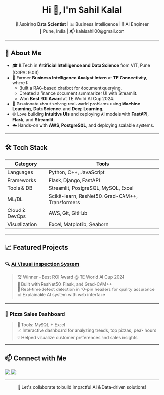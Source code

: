 <h1 align="center">Hi 👋, I'm Sahil Kalal</h1>

<p align="center">
  🚀 Aspiring <strong>Data Scientist</strong> | 📊 Business Intelligence | 🤖 AI Engineer <br/>
  📍 Pune, India | 📬 kalalsahil00@gmail.com
</p>

---

## 🧠 About Me

- 🎓 B.Tech in **Artificial Intelligence and Data Science** from VIT, Pune (CGPA: 9.03)
- 💼 Former **Business Intelligence Analyst Intern** at **TE Connectivity**, where I:
  - Built a RAG-based chatbot for document querying.
  - Created a finance document summarizer UI with Streamlit.
  - Won **Best ROI Award** at TE World AI Cup 2024.
- 🧠 Passionate about solving real-world problems using **Machine Learning**, **Data Science**, and **Deep Learning**.
- 🌐 Love building **intuitive UIs** and deploying AI models with **FastAPI**, **Flask**, and **Streamlit**.
- ☁️ Hands-on with **AWS**, **PostgreSQL**, and deploying scalable systems.

---

## 🛠️ Tech Stack

| Category | Tools |
| ------- | ----- |
| Languages | Python, C++, JavaScript |
| Frameworks | Flask, Django, FastAPI |
| Tools & DB | Streamlit, PostgreSQL, MySQL, Excel |
| ML/DL | Scikit-learn, ResNet50, Grad-CAM++, Transformers |
| Cloud & DevOps | AWS, Git, GitHub |
| Visualization | Excel, Matplotlib, Seaborn |

---

## 📈 Featured Projects

### 🔍 [AI Visual Inspection System](https://github.com/kalalsahil/TE-Connect)
> 🏆 Winner - Best ROI Award @ TE World AI Cup 2024  
> 🎯 Built with ResNet50, Flask, and Grad-CAM++  
> 📌 Real-time defect detection in 10-pin headers for quality assurance  
> 📊 Explainable AI system with web interface

---

### 🍕 [Pizza Sales Dashboard](https://github.com/kalalsahil/Pizza-Sales-Dashbord)
> 📌 Tools: MySQL + Excel  
> 📈 Interactive dashboard for analyzing trends, top pizzas, peak hours  
> 💡 Helped visualize customer preferences and sales insights

---

## 📫 Connect with Me

<p align="left">
  <a href="https://www.linkedin.com/in/sahilkalal/" target="_blank">
    <img src="https://img.shields.io/badge/LinkedIn-blue?style=for-the-badge&logo=linkedin" />
  </a>
  <a href="mailto:kalalsahil00@gmail.com">
    <img src="https://img.shields.io/badge/Email-red?style=for-the-badge&logo=gmail" />
  </a>
</p>

---

<p align="center">
  🚀 Let's collaborate to build impactful AI & Data-driven solutions!
</p>
